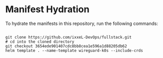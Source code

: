 
# Manifest Hydration

To hydrate the manifests in this repository, run the following commands:

```shell

git clone https://github.com/ixxeL-DevOps/fullstack.git
# cd into the cloned directory
git checkout 3654ede901407cdc8bb8cea1e596a1d88205db62
helm template . --name-template wireguard-k0s --include-crds
```